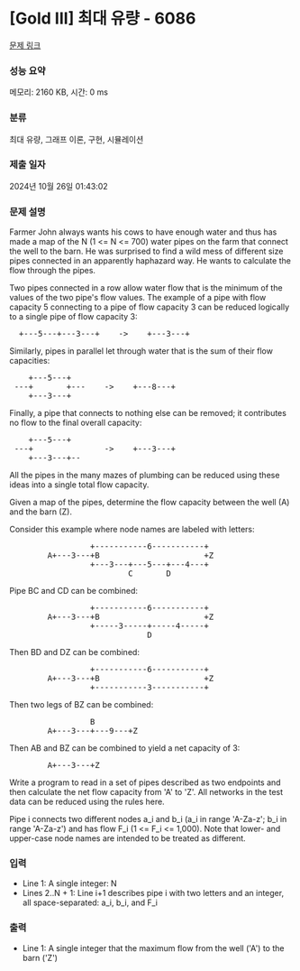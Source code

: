 # [Gold III] 최대 유량 - 6086 

[문제 링크](https://www.acmicpc.net/problem/6086) 

### 성능 요약

메모리: 2160 KB, 시간: 0 ms

### 분류

최대 유량, 그래프 이론, 구현, 시뮬레이션

### 제출 일자

2024년 10월 26일 01:43:02

### 문제 설명

<p>Farmer John always wants his cows to have enough water and thus has made a map of the N (1 <= N <= 700) water pipes on the farm that connect the well to the barn. He was surprised to find a wild mess of different size pipes connected in an apparently haphazard way. He wants to calculate the flow through the pipes.</p>

<p>Two pipes connected in a row allow water flow that is the minimum of the values of the two pipe's flow values. The example of a pipe with flow capacity 5 connecting to a pipe of flow capacity 3 can be reduced logically to a single pipe of flow capacity 3:</p>

<pre>  +---5---+---3---+    ->    +---3---+
</pre>

<p>Similarly, pipes in parallel let through water that is the sum of their flow capacities:</p>

<pre>    +---5---+
 ---+       +---    ->    +---8---+
    +---3---+
</pre>

<p>Finally, a pipe that connects to nothing else can be removed; it contributes no flow to the final overall capacity:</p>

<pre>    +---5---+
 ---+               ->    +---3---+
    +---3---+--
</pre>

<p>All the pipes in the many mazes of plumbing can be reduced using these ideas into a single total flow capacity.</p>

<p>Given a map of the pipes, determine the flow capacity between the well (A) and the barn (Z).</p>

<p>Consider this example where node names are labeled with letters:</p>

<pre>                 +-----------6-----------+
        A+---3---+B                      +Z
                 +---3---+---5---+---4---+
                         C       D
</pre>

<p>Pipe BC and CD can be combined:</p>

<pre>                 +-----------6-----------+
        A+---3---+B                      +Z
                 +-----3-----+-----4-----+
                             D
</pre>

<p>Then BD and DZ can be combined:</p>

<pre>                 +-----------6-----------+
        A+---3---+B                      +Z
                 +-----------3-----------+
</pre>

<p>Then two legs of BZ can be combined:</p>

<pre>                 B
        A+---3---+---9---+Z
</pre>

<p>Then AB and BZ can be combined to yield a net capacity of 3:</p>

<pre>        A+---3---+Z
</pre>

<p>Write a program to read in a set of pipes described as two endpoints and then calculate the net flow capacity from 'A' to 'Z'. All networks in the test data can be reduced using the rules here.</p>

<p>Pipe i connects two different nodes a_i and b_i (a_i in range 'A-Za-z'; b_i in range 'A-Za-z') and has flow F_i (1 <= F_i <= 1,000). Note that lower- and upper-case node names are intended to be treated as different.</p>

### 입력 

 <ul>
	<li>Line 1: A single integer: N</li>
	<li>Lines 2..N + 1: Line i+1 describes pipe i with two letters and an integer, all space-separated: a_i, b_i, and F_i</li>
</ul>

### 출력 

 <ul>
	<li>Line 1: A single integer that the maximum flow from the well ('A') to the barn ('Z')</li>
</ul>

